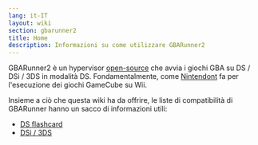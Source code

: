 ```yaml
---
lang: it-IT
layout: wiki
section: gbarunner2
title: Home
description: Informazioni su come utilizzare GBARunner2
---
```


GBARunner2 è un hypervisor [open-source](https://github.com/Gericom/GBARunner2) che avvia i giochi GBA su DS / DSi / 3DS in modalità DS. Fondamentalmente, come [Nintendont](https://github.com/FIX94/Nintendont) fa per l'esecuzione dei giochi GameCube su Wii.

Insieme a ciò che questa wiki ha da offrire, le liste di compatibilità di GBARunner hanno un sacco di informazioni utili:
- [DS flashcard](https://wiki.gbatemp.net/wiki/GBARunner2)
- [DSi / 3DS](https://wiki.gbatemp.net/wiki/GBARunner2/DSi_3DS_Compatibility_List)
